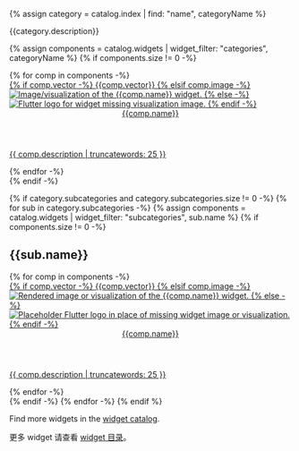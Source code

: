 {% assign category = catalog.index | find: "name", categoryName %}

{{category.description}}

{% assign components = catalog.widgets | widget_filter: "categories", categoryName %}
{% if components.size != 0 -%}
<div class="card-grid">
{% for comp in components -%}
  <a class="card outlined-card" href="{{comp.link}}">
    <div class="card-image-holder">
      {% if comp.vector -%}
        {{comp.vector}}
      {% elsif comp.image -%}
        <img alt="Image/visualization of the {{comp.name}} widget." src="{{comp.image.src}}">
      {% else -%}
        <img alt="Flutter logo for widget missing visualization image." src="/assets/images/docs/catalog-widget-placeholder.png" aria-hidden="true">
      {% endif -%}
    </div>
    <div class="card-header">
      <header class="card-title">{{comp.name}}</header>
    </div>
    <div class="card-content">
      <p>{{ comp.description | truncatewords: 25 }}</p>
    </div>
  </a>
{% endfor -%}
</div>
{% endif -%}

{% if category.subcategories and category.subcategories.size != 0 -%}
{% for sub in category.subcategories -%}
  {% assign components = catalog.widgets | widget_filter: "subcategories", sub.name %}
  {% if components.size != 0 -%}
  
  ## {{sub.name}}

  <div class="card-grid">
    {% for comp in components -%}
      <a class="card outlined-card" href="{{comp.link}}">
        <div class="card-image-holder">
          {% if comp.vector -%}
            {{comp.vector}}
          {% elsif comp.image -%}
            <img alt="Rendered image or visualization of the {{comp.name}} widget." src="{{comp.image.src}}">
          {% else -%}
            <img alt="Placeholder Flutter logo in place of missing widget image or visualization." src="/assets/images/docs/catalog-widget-placeholder.png" aria-hidden="true">
          {% endif -%}
        </div>
        <div class="card-header">
          <header class="card-title">{{comp.name}}</header>
        </div>
        <div class="card-content">
          <p>{{ comp.description | truncatewords: 25 }}</p>
        </div>
      </a>
    {% endfor -%}
  </div>
  {% endif -%}
{% endfor -%}
{% endif %}

Find more widgets in the [widget catalog](/ui/widgets).

更多 widget 请查看 [widget 目录](/ui/widgets)。
